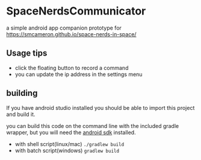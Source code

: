 # SpaceNerdsCommunicator
a simple android app companion prototype for https://smcameron.github.io/space-nerds-in-space/

## Usage tips
- click the floating button to record a command
- you can update the ip address in the settings menu

## building
If you have android studio installed you should be able to import this project and build it.

you can build this code on the command line with the included gradle wrapper, but you will need the [android sdk](https://developer.android.com/studio/#command-tools) installed.
- with shell script(linux/mac) `./gradlew build`
- with batch script(windows) `gradlew build`
